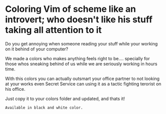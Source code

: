 # Coloring Vim of scheme like an introvert; who doesn't like his stuff taking all attention to it

Do you get annoying when someone reading your stuff while your working on it behind of your computer?

We made a colors who makes anything feels right to be.... specially for those whos sneaking behind of us while we are seriously working in hours time.

With this colors you can actually outsmart your office partner to not looking at your works even Secret Service can using it as a tactic fighting terorist on his office.

Just copy it to your colors folder and updated, and thats it!

`Available in black and white color.`
